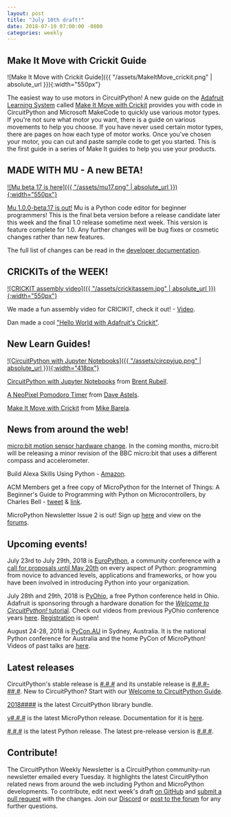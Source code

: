 ```yaml
---
layout: post
title: "July 10th draft!"
date: 2018-07-10 07:00:00 -0800
categories: weekly
---
```


## Make It Move with Crickit Guide
![Make It Move with Crickit Guide]({{ "/assets/MakeItMove_crickit.png" | absolute_url }}){:width="550px"}

The easiest way to use motors in CircuitPython! A new guide on the [Adafruit Learning System](https://learn.adafruit.com/) called [Make It Move with Crickit](https://learn.adafruit.com/make-it-move-with-crickit) provides you with code in CircuitPython and Microsoft MakeCode to quickly use various motor types. If you're not sure what motor you want, there is a guide on various movements to help you choose. If you have never used certain motor types, there are pages on how each type of motor works. Once you've chosen your motor, you can cut and paste sample code to get you started. This is the first guide in a series of Make It guides to help you use your products. 

## MADE WITH MU - A new BETA!

[![Mu beta 17 is here]({{ "/assets/mu17.png" | absolute_url }}){:width="550px"}](https://madewith.mu/mu/releases/2018/07/09/beta-17.html)

[Mu 1.0.0-beta.17 is out!](https://madewith.mu/mu/releases/2018/07/09/beta-17.html) Mu is a Python code editor for beginner programmers! This is the final beta version before a release candidate later this week and the final 1.0 release sometime next week. This version is feature complete for 1.0. Any further changes will be bug fixes or cosmetic changes rather than new features.

The full list of changes can be read in the [developer documentation](https://mu.readthedocs.io/en/latest/changes.html#beta-17).

## CRICKITs of the WEEK!

[![CRICKIT assembly video]({{ "/assets/crickitassem.jpg" | absolute_url }}){:width="550px"}](https://youtu.be/_kWkcrmNZ5Q)

We made a fun assembly video for CRICIKIT, check it out! - [Video](https://youtu.be/_kWkcrmNZ5Q).

Dan made a cool ["Hello World with Adafruit's Crickit"](http://danjohmitchell.blogspot.com/2018/07/hello-world-with-adafruits-crickit.html).

## New Learn Guides!

[![CircuitPython with Jupyter Notebooks]({{ "/assets/circpyjup.png" | absolute_url }}){:width="418px"}](https://learn.adafruit.com/circuitpython-with-jupyter-notebooks)

[CircuitPython with Jupyter Notebooks](https://learn.adafruit.com/circuitpython-with-jupyter-notebooks) from [Brent Rubell](https://learn.adafruit.com/users/brubell).

[A NeoPixel Pomodoro Timer](https://learn.adafruit.com/a-neopixel-pomodoro-timer) from [Dave Astels](https://learn.adafruit.com/users/dastels).

[Make It Move with Crickit](https://learn.adafruit.com/make-it-move-with-crickit) from [Mike Barela](https://learn.adafruit.com/users/MikeBarela).

## News from around the web!

[micro:bit motion sensor hardware change](https://support.microbit.org/support/solutions/articles/19000087020-micro-bit-motion-sensor-hardware-change). In the coming months, micro:bit will be releasing a minor revision of the BBC micro:bit that uses a different compass and accelerometer.

Build Alexa Skills Using Python - [Amazon](https://developer.amazon.com/blogs/alexa/post/3a8f27f3-d724-4e0b-bc72-0dcddd0b2eab/announcing-an-easier-way-to-build-alexa-skills-using-python).

ACM Members get a free copy of MicroPython for the Internet of Things: A Beginner's Guide to Programming with Python on Microcontrollers, by Charles Bell - [tweet](https://twitter.com/acmeducation/status/1014893772952489985) & [link](http://bit.ly/2J0HXo4).

MicroPython Newsletter Issue 2 is out! Sign up [here](http://micropython.org/newsletter/) and view on the [forums](https://forum.micropython.org/viewtopic.php?f=19&t=4980&sid=e430d389dadad1f7f6d0557b413bb75a).

## Upcoming events!

July 23rd to July 29th, 2018 is [EuroPython](https://ep2018.europython.eu/), a community conference with a [call for proposals until May 20th](https://ep2018.europython.eu/en/call-for-proposals/) on every aspect of Python: programming from novice to advanced levels, applications and frameworks, or how you have been involved in introducing Python into your organization.

July 28th and 29th, 2018 is [PyOhio](https://www.pyohio.org/2018/), a free Python conference held in Ohio. Adafruit is sponsoring through a hardware donation for the [*Welcome to CircuitPython!* tutorial](https://www.pyohio.org/2018/schedule/presentation/39/). Check out videos from previous PyOhio conference years [here](http://pyvideo.org/events/pyohio-2017.html). [Registration](https://www.pyohio.org/register) is open!

August 24-28, 2018 is [PyCon.AU](https://2018.pycon-au.org/) in Sydney, Australia. It is the national Python conference for Australia and the home PyCon of MicroPython! Videos of past talks are [here](https://www.youtube.com/user/PyConAU).

## Latest releases

CircuitPython's stable release is [#.#.#](https://github.com/adafruit/circuitpython/releases/latest) and its unstable release is [#.#.#-##.#](https://github.com/adafruit/circuitpython/releases). New to CircuitPython? Start with our [Welcome to CircuitPython Guide](https://learn.adafruit.com/welcome-to-circuitpython).

[2018####](https://github.com/adafruit/Adafruit_CircuitPython_Bundle/releases/latest) is the latest CircuitPython library bundle.

[v#.#.#](https://micropython.org/download) is the latest MicroPython release. Documentation for it is [here](http://docs.micropython.org/en/latest/pyboard/).

[#.#.#](https://www.python.org/downloads/) is the latest Python release. The latest pre-release version is [#.#.#](https://www.python.org/download/pre-releases/).

## Contribute!

The CircuitPython Weekly Newsletter is a CircuitPython community-run newsletter emailed every Tuesday. It highlights the latest CircuitPython related news from around the web including Python and MicroPython developments. To contribute, edit next week's draft [on GitHub](https://github.com/adafruit/circuitpython-weekly-newsletter/tree/gh-pages/_drafts) and [submit a pull request](https://help.github.com/articles/editing-files-in-your-repository/) with the changes. Join our [Discord](https://adafru.it/discord) or [post to the forum](https://forums.adafruit.com/viewforum.php?f=60) for any further questions.
